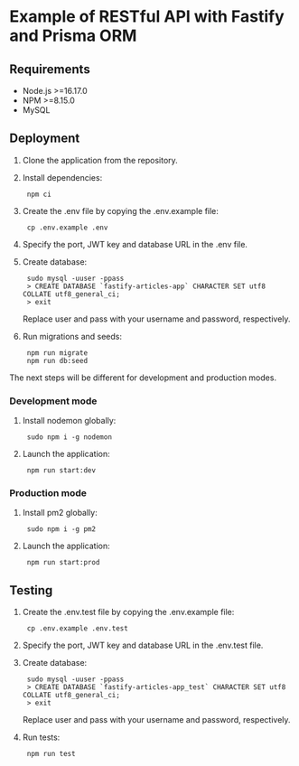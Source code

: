 # Example of RESTful API with Fastify and Prisma ORM

## Requirements

- Node.js >=16.17.0
- NPM >=8.15.0
- MySQL


## Deployment

1. Clone the application from the repository.

2. Install dependencies:

        npm ci

3. Create the .env file by copying the .env.example file:

        cp .env.example .env

4. Specify the port, JWT key and database URL in the .env file.

5. Create database:

		sudo mysql -uuser -ppass
		> CREATE DATABASE `fastify-articles-app` CHARACTER SET utf8 COLLATE utf8_general_ci;
		> exit

	Replace user and pass with your username and password, respectively.

6. Run migrations and seeds:

    	npm run migrate
    	npm run db:seed

The next steps will be different for development and production modes.

### Development mode

1. Install nodemon globally:

	    sudo npm i -g nodemon

2. Launch the application:

	    npm run start:dev

### Production mode

1. Install pm2 globally:

	    sudo npm i -g pm2

2. Launch the application:

	    npm run start:prod


## Testing

1. Create the .env.test file by copying the .env.example file:

        cp .env.example .env.test

2. Specify the port, JWT key and database URL in the .env.test file.

3. Create database:

		sudo mysql -uuser -ppass
		> CREATE DATABASE `fastify-articles-app_test` CHARACTER SET utf8 COLLATE utf8_general_ci;
		> exit

	Replace user and pass with your username and password, respectively.

4. Run tests:

	    npm run test
